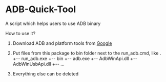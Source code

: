 # ADB-Quick-Tool
A script which helps users to use ADB binary

How to use it?
1. Download ADB and platform tools from [Google](https://developer.android.com/studio/releases/platform-tools.html)
2. Put files from this package to bin folder next to the run_adb.cmd, like
			.
			+-- run_adb.exe
				+-- bin
					+-- adb.exe
					+-- AdbWinApi.dll
					+-- AdbWinUsbApi.dll
					+-- ...
           
3. Everything else can be deleted
